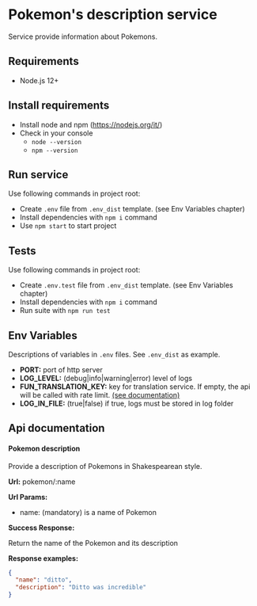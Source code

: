 # Pokemon's description service
Service provide information about Pokemons. 


## Requirements
* Node.js 12+

## Install requirements

* Install node and npm (https://nodejs.org/it/)
* Check in your console
    * `node --version`
    * `npm --version`

## Run service

Use following commands in project root:

* Create `.env` file from `.env_dist` template. (see Env Variables chapter)
* Install dependencies with `npm i` command
* Use `npm start` to start project 

## Tests

Use following commands in project root:

* Create `.env.test` file from `.env_dist` template. (see Env Variables chapter)
* Install dependencies with `npm i` command
* Run suite with `npm run test`

## Env Variables

Descriptions of variables in `.env` files. See `.env_dist` as example.

* **PORT:** port of http server
* **LOG_LEVEL:** (debug|info|warning|error) level of logs 
* **FUN_TRANSLATION_KEY:** key for translation service. If empty, the api will be called with rate limit. [(see documentation)](https://funtranslations.com/api/shakespeare)
* **LOG_IN_FILE:** (true|false) if true, logs must be stored in log folder


## Api documentation

#### Pokemon description
Provide a description of Pokemons in Shakespearean style.

**Url:** pokemon/:name

**Url Params:**
* name: (mandatory) is a name of Pokemon

**Success Response:**

Return the name of the Pokemon and its description

**Response examples:**

```json
{
  "name": "ditto",
  "description": "Ditto was incredible"
}
```
